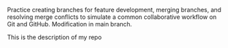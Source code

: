 Practice creating branches for feature development, merging branches, and resolving merge conflicts to simulate a common collaborative workflow on Git and GitHub.
 Modification in main branch.

 This is the description of my repo